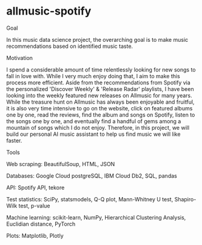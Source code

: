 # allmusic-spotify

Goal

In this music data science project, the overarching goal is to make music recommendations based on identified music taste.



Motivation

I spend a considerable amount of time relentlessly looking for new songs to fall in love with. While I very much enjoy doing that, I aim to make this process more efficient. Aside from the recommendations from Spotify via the personalized 'Discover Weekly' & 'Release Radar' playlists, I have been looking into the weekly featured new releases on Allmusic for many years. While the treasure hunt on Allmusic has always been enjoyable and fruitful, it is also very time intensive to go on the website, click on featured albums one by one, read the reviews, find the album and songs on Spotify, listen to the songs one by one, and eventually find a handful of gems among a mountain of songs which I do not enjoy. Therefore, in this project, we will build our personal AI music assistant to help us find music we will like faster.



Tools

Web scraping: BeautifulSoup, HTML, JSON

Databases: Google Cloud postgreSQL, IBM Cloud Db2, SQL, pandas

API: Spotify API, tekore

Test statistics: SciPy, statsmodels, Q-Q plot, Mann-Whitney U test, Shapiro-Wilk test, p-value

Machine learning: scikit-learn, NumPy, Hierarchical Clustering Analysis, Euclidian distance, PyTorch

Plots: Matplotlib, Plotly
